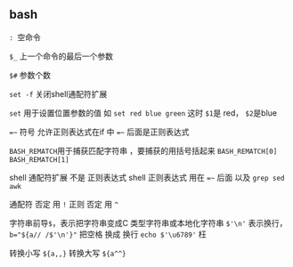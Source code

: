 ## bash
`: `空命令

`$_` 上一个命令的最后一个参数

`$#` 参数个数

`set -f` 关闭shell通配符扩展

`set` 用于设置位置参数的值
如 `set red blue green`
这时 `$1`是 red， `$2`是blue

`=~` 符号 允许正则表达式在if 中
`=~` 后面是正则表达式

`BASH_REMATCH`用于捕获匹配字符串 ，要捕获的用括号括起来
`BASH_REMATCH[0]`
`BASH_REMATCH[1]`

shell 通配符扩展 不是 正则表达式
shell 正则表达式 用在 `=~` 后面
以及 `grep sed awk`

通配符 否定 用 `!`
正则 否定 用 `^`

字符串前导`$`，表示把字符串变成C 类型字符串或本地化字符串
`$'\n'` 表示换行， `b="${a// /$'\n'}"` 把空格 换成 换行
`echo $'\u6789'` 枉

转换小写
`${a,,}`
转换大写
`${a^^}`


<!--stackedit_data:
eyJoaXN0b3J5IjpbODQ3Nzk5MDY0LC0xMzM4Mzk1MzgyLDczMD
k5ODExNl19
-->